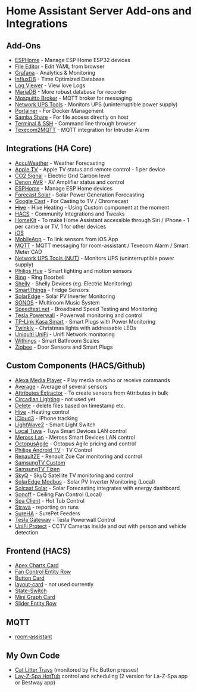 # Home Assistant Server Add-ons and Integrations

## Add-Ons
* [ESPHome](https://esphome.io/) - Manage ESP Home ESP32 devices
* [File Editor](https://github.com/home-assistant/addons/tree/master/configurator) - Edit YAML from browser
* [Grafana](https://github.com/hassio-addons/addon-grafana) - Analytics & Monitoring
* [InfluxDB](https://github.com/hassio-addons/addon-grafana) - Time Optimized Database
* [Log Viewer](https://github.com/hassio-addons/addon-log-viewer) - View love Logs
* [MariaDB](https://github.com/home-assistant/addons/tree/master/mariadb) - More robust database for recorder
* [Mosquitto Broker](https://whiteacres.duckdns.org/hassio/addon/core_mosquitto/info) - MQTT broker for messaging
* [Network UPS Tools](https://github.com/hassio-addons/addon-nut) - Monitors UPS (uninterruptible power supply)
* [Portainer](https://github.com/hassio-addons/addon-portainer) - For Docker Management
* [Samba Share](https://github.com/home-assistant/addons/tree/master/samba) - For file access directly on host
* [Terminal & SSH](https://github.com/home-assistant/addons/tree/master/ssh) - Command line through browser
* [Texecom2MQTT](https://github.com/dchesterton/texecom2mqtt-hassio) - MQTT integration for Intruder Alarm

## Integrations (HA Core)
* [AccuWeather](https://www.home-assistant.io/integrations/accuweather/) - Weather Forecasting
* [Apple TV](https://www.home-assistant.io/integrations/apple_tv) - Apple TV status and remote control - 1 per device
* [CO2 Signal](https://www.home-assistant.io/integrations/co2signal) - Electric Grid Carbon level
* [Denon AVR](https://www.home-assistant.io/integrations/denonavr) - AV Amplifier status and control
* [ESPHome](https://www.home-assistant.io/integrations/esphome) - Manage ESP Home devices
* [Forecast.Solar](https://www.home-assistant.io/integrations/forecast_solar) - Solar Power Generation Forecasting
* [Google Cast](https://www.home-assistant.io/integrations/cast) - For Casting to TV / Chromecast
* [~~Hive~~](https://www.home-assistant.io/integrations/hive) - Hive Heating - Using Custom component at the moment
* [HACS](https://hacs.xyz/docs/configuration/start) - Community Integrations and Tweaks
* [HomeKit](https://www.home-assistant.io/integrations/homekit) - To make Home Assistant accessible through Siri / iPhone - 1 per camera or TV, 1 for other devices
* [iOS](https://www.home-assistant.io/integrations/ios)
* [MobileApp](https://www.home-assistant.io/integrations/mobile_app) - To link sensors from iOS App
* [MQTT](https://www.home-assistant.io/integrations/mqtt) - MQTT messaging for room-assistant / Texecom Alarm / Smart Meter CAD
* [Network UPS Tools (NUT)](https://www.home-assistant.io/integrations/nut) - Monitors UPS (uninterruptible power supply)
* [Philips Hue](https://www.home-assistant.io/integrations/hue) - Smart lighting and motion sensors
* [Ring](https://www.home-assistant.io/integrations/ring) - Ring Doorbell
* [Shelly](https://www.home-assistant.io/integrations/shelly) - Shelly Devices (eg. Electric Monitoring)
* [SmartThings](https://www.home-assistant.io/integrations/smartthings) - Fridge Sensors
* [SolarEdge](https://www.home-assistant.io/integrations/solaredge) - Solar PV Inverter Monitoring
* [SONOS](https://www.home-assistant.io/integrations/sonos) - Multiroom Music System
* [Speedtest.net](https://www.home-assistant.io/integrations/speedtestdotnet) - Broadband Speed Testing and Monitoring
* [Tesla Powerwall](https://www.home-assistant.io/integrations/powerwall) - Powerwall monitoring and control
* [TP-Link Kasa Smart](https://www.home-assistant.io/integrations/tplink) - Smart Plugs with Power Monitoring
* [Twinkly](https://www.home-assistant.io/integrations/twinkly) - Christmas lights with addressable LEDs
* [Uniquiti UniFi](https://www.home-assistant.io/integrations/unifi) - Unifi Network monitoring
* [Withings](https://www.home-assistant.io/integrations/withings) - Smart Bathroom Scales
* [Zigbee](https://www.home-assistant.io/integrations/zha) - Door Sensors and Smart Plugs

## Custom Components (HACS/Github)

* [Alexa Media Player](https://github.com/custom-components/alexa_media_player) - Play media on echo or receive commands
* [Average](https://github.com/Limych/ha-average) - Average of several sensors
* [Attributes Extractor](https://github.com/pilotak/homeassistant-attributes) - To create sensors from Attributes in bulk
* [Circadian Lighting](https://github.com/claytonjn/hass-circadian_lighting) - not used yet
* [Delete](https://github.com/chomupashchuk/delete-file-home-assistant) - delete files based on timestamp etc.
* [Hive](https://github.com/Pyhive/HA-Hive-Custom-Component) - Heating control
* [iCloud3](https://github.com/gcobb321/icloud3) - iPhone tracking
* [LightWave2](https://github.com/bigbadblunt/homeassistant-lightwave2) - Smart Light Switch
* [Local Tuya](https://github.com/rospogrigio/localtuya) - Tuya Smart Devices LAN control
* [Meross Lan](https://github.com/krahabb/meross_lan) - Meross Smart Devices LAN control
* [OctopusAgile](https://github.com/markgdev/home-assistant_OctopusAgile) - Octopus Agile pricing and control
* [Philips Android TV](https://github.com/nstrelow/ha_philips_android_tv) - TV Control
* [RenaultZE](https://github.com/hacf-fr/hassRenaultZE) - Renault Zoe Car monitoring and control
* [SamsungTV Custom](https://github.com/roberodin/ha-samsungtv-custom)
* [SamsungTV Tizen](https://github.com/jaruba/ha-samsungtv-tizen)
* [SkyQ](https://github.com/RogerSelwyn/Home_Assistant_SkyQ_MediaPlayer) - SkyQ Satellite TV monitoring and control
* [SolarEdge Modbus](https://github.com/erikarenhill/solaredge-modbus-hass) - Solar PV Inverter Monitoring (Local)
* [Solcast Solar](https://github.com/oziee/ha-solcast-solar) - Solar Forecasting integrates with energy dashboard
* [Sonoff](https://github.com/AlexxIT/SonoffLAN) - Ceiling Fan Control (Local)
* [Spa Client](https://github.com/plmilord/Hass.io-custom-component-spaclient/) - Hot Tub Control
* [Strava](https://github.com/codingcyclist/ha_strava) - reporting on runs
* [SureHA](https://github.com/benleb/sureha) - SurePet Feeders
* [Tesla Gateway](https://github.com/carboncoop/tesla-gateway-ha-component) - Tesla Powerwall Control
* [UniFi Protect](https://github.com/briis/unifiprotect) - CCTV Cameras inside and out with person and vehicle detection

## Frontend (HACS)
* [Apex Charts Card](https://github.com/RomRider/apexcharts-card)
* [Fan Control Entity Row](https://github.com/finity69x2/fan-control-entity-row)
* [Button Card](https://github.com/custom-cards/button-card)
* [layout-card](https://github.com/thomasloven/lovelace-layout-card) - not used currently
* [State-Switch](https://github.com/thomasloven/lovelace-state-switch)
* [Mini Graph Card](https://github.com/kalkih/mini-graph-card)
* [Slider Entity Row](https://github.com/thomasloven/lovelace-slider-entity-row)

## MQTT
* [room-assistant](https://www.room-assistant.io/)

## My Own Code
* [Cat Litter Trays](../packages/systems/litter_trays/) (monitored by Flic Button presses)
* [Lay-Z-Spa HotTub](../packages/areas/garden/hottub-bestway) control and scheduling (2 version for La-Z-Spa app or Bestway app)
